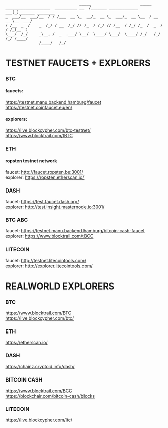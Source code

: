 ```
                                 _____                      _____                 
____________________  __________ __  /_______ _____________ ___(_)_______ ________
_  ___/__  ___/__  / / /___  __ \_  __/_  __ \_  ___/_  __ \__  / __  __ \__  ___/
/ /__  _  /    _  /_/ / __  /_/ // /_  / /_/ // /__  / /_/ /_  /  _  / / /_(__  ) 
\___/  /_/     _\__, /  _  .___/ \__/  \____/ \___/  \____/ /_/   /_/ /_/ /____/  
               /____/   /_/                                                       
```

# TESTNET FAUCETS + EXPLORERS


### BTC

#### faucets: <br />
https://testnet.manu.backend.hamburg/faucet <br />
https://testnet.coinfaucet.eu/en/

#### explorers: <br />
https://live.blockcypher.com/btc-testnet/ <br />
https://www.blocktrail.com/tBTC

### ETH

#### ropsten testnet network
faucet: http://faucet.ropsten.be:3001/ <br />
explorer: https://ropsten.etherscan.io/

### DASH 

faucet: https://test.faucet.dash.org/ <br />
explorer: http://test.insight.masternode.io:3001/ 

### BTC ABC 

faucet: https://testnet.manu.backend.hamburg/bitcoin-cash-faucet <br />
explorer: https://www.blocktrail.com/tBCC

### LITECOIN 

faucet: http://testnet.litecointools.com/ <br />
explorer: http://explorer.litecointools.com/


# REALWORLD EXPLORERS


### BTC 

https://www.blocktrail.com/BTC <br />
https://live.blockcypher.com/btc/

### ETH

https://etherscan.io/

### DASH

https://chainz.cryptoid.info/dash/


### BITCOIN CASH 

https://www.blocktrail.com/BCC <br />
https://blockchair.com/bitcoin-cash/blocks


### LITECOIN

https://live.blockcypher.com/ltc/

